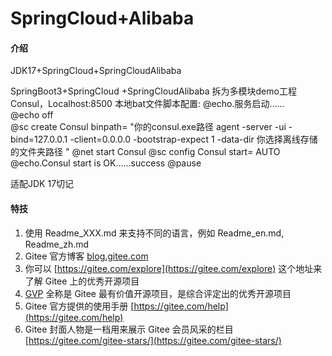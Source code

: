 # SpringCloud+Alibaba

#### 介绍
JDK17+SpringCloud+SpringCloudAlibaba

SpringBoot3+SpringCloud +SpringCloudAlibaba
拆为多模块demo工程
Consul，Localhost:8500
本地bat文件脚本配置:
@echo.服务启动......  
@echo off  
@sc create Consul binpath= "你的consul.exe路径 agent -server -ui -bind=127.0.0.1 -client=0.0.0.0 -bootstrap-expect  1  -data-dir 你选择离线存储的文件夹路径   "
@net start Consul
@sc config Consul start= AUTO  
@echo.Consul start is OK......success
@pause

 适配JDK 17切记

#### 特技

1.  使用 Readme\_XXX.md 来支持不同的语言，例如 Readme\_en.md, Readme\_zh.md
2.  Gitee 官方博客 [blog.gitee.com](https://blog.gitee.com)
3.  你可以 [https://gitee.com/explore](https://gitee.com/explore) 这个地址来了解 Gitee 上的优秀开源项目
4.  [GVP](https://gitee.com/gvp) 全称是 Gitee 最有价值开源项目，是综合评定出的优秀开源项目
5.  Gitee 官方提供的使用手册 [https://gitee.com/help](https://gitee.com/help)
6.  Gitee 封面人物是一档用来展示 Gitee 会员风采的栏目 [https://gitee.com/gitee-stars/](https://gitee.com/gitee-stars/)

